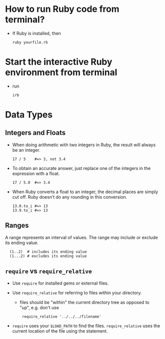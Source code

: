# How to run Ruby code from terminal?

- If Ruby is installed, then

      ruby yourfile.rb

# Start the interactive Ruby environment from terminal

- run

      irb

# Data Types

## Integers and Floats

- When doing arithmetic with two integers in Ruby, the result will always be an integer.

      17 / 5    #=> 3, not 3.4

- To obtain an accurate answer, just replace one of the integers in the expression with a float.

      17 / 5.0  #=> 3.4

- When Ruby converts a float to an integer, the decimal places are simply cut off. Ruby doesn’t do any rounding in this conversion.

      13.0.to_i #=> 13
      13.9.to_i #=> 13

## Ranges

A range represents an interval of values. The range may include or exclude its ending value.

      (1..2)  # includes its ending value
      (1...2) # excludes its ending value

## `require` vs `require_relative`

- Use `require` for installed gems or external files.
- Use `require_relative` for referring to files within your directory.

  - files should be "within" the current directory tree as opposed to "up", e.g. don't use

         require_relative '../../../filename'

- `require` uses your `$LOAD_PATH` to find the files. `require_relative` uses the current location of the file using the statement.
